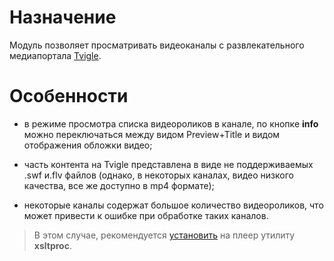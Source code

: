 # Назначение #

Модуль позволяет просматривать видеоканалы с развлекательного медиапортала [Tvigle](http://www.tvigle.ru).

# Особенности #

  * в режиме просмотра списка видеороликов в канале, по кнопке **info** можно переключаться между видом Preview+Title и видом отображения обложки видео;

  * часть контента на Tvigle представлена в виде не поддерживаемых .swf и.flv файлов (однако, в некоторых каналах, видео низкого качества, все же доступно в mp4 формате);

  * некоторые каналы содержат большое количество видеороликов, что может привести к ошибке при обработке таких каналов.
> В этом случае, рекомендуется [установить](http://code.google.com/p/media-translate/wiki/Installation#%D0%92%D1%81%D0%BF%D0%BE%D0%BC%D0%BE%D0%B3%D0%B0%D1%82%D0%B5%D0%BB%D1%8C%D0%BD%D1%8B%D0%B5_%D1%83%D1%82%D0%B8%D0%BB%D0%B8%D1%82%D1%8B) на плеер утилиту **xsltproc**.